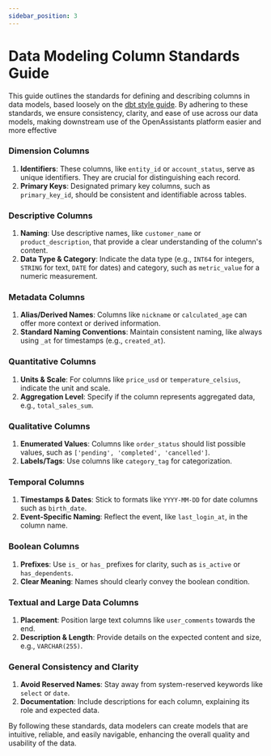 ```yaml
---
sidebar_position: 3
---
```


# Data Modeling Column Standards Guide

This guide outlines the standards for defining and describing columns in data models, based loosely on the [dbt style guide](https://github.com/dbt-labs/corp/blob/main/dbt_style_guide.md). By adhering to these standards, we ensure consistency, clarity, and ease of use across our data models, making downstream use of the OpenAssistants platform easier and more effective

### Dimension Columns

1. **Identifiers**: These columns, like `entity_id` or `account_status`, serve as unique identifiers. They are crucial for distinguishing each record.
2. **Primary Keys**: Designated primary key columns, such as `primary_key_id`, should be consistent and identifiable across tables.

### Descriptive Columns

1. **Naming**: Use descriptive names, like `customer_name` or `product_description`, that provide a clear understanding of the column's content.
2. **Data Type & Category**: Indicate the data type (e.g., `INT64` for integers, `STRING` for text, `DATE` for dates) and category, such as `metric_value` for a numeric measurement.

### Metadata Columns

1. **Alias/Derived Names**: Columns like `nickname` or `calculated_age` can offer more context or derived information.
2. **Standard Naming Conventions**: Maintain consistent naming, like always using `_at` for timestamps (e.g., `created_at`).

### Quantitative Columns

1. **Units & Scale**: For columns like `price_usd` or `temperature_celsius`, indicate the unit and scale.
2. **Aggregation Level**: Specify if the column represents aggregated data, e.g., `total_sales_sum`.

### Qualitative Columns

1. **Enumerated Values**: Columns like `order_status` should list possible values, such as `['pending', 'completed', 'cancelled']`.
2. **Labels/Tags**: Use columns like `category_tag` for categorization.

### Temporal Columns

1. **Timestamps & Dates**: Stick to formats like `YYYY-MM-DD` for date columns such as `birth_date`.
2. **Event-Specific Naming**: Reflect the event, like `last_login_at`, in the column name.

### Boolean Columns

1. **Prefixes**: Use `is_` or `has_` prefixes for clarity, such as `is_active` or `has_dependents`.
2. **Clear Meaning**: Names should clearly convey the boolean condition.

### Textual and Large Data Columns

1. **Placement**: Position large text columns like `user_comments` towards the end.
2. **Description & Length**: Provide details on the expected content and size, e.g., `VARCHAR(255)`.

### General Consistency and Clarity

1. **Avoid Reserved Names**: Stay away from system-reserved keywords like `select` or `date`.
2. **Documentation**: Include descriptions for each column, explaining its role and expected data.

By following these standards, data modelers can create models that are intuitive, reliable, and easily navigable, enhancing the overall quality and usability of the data.
